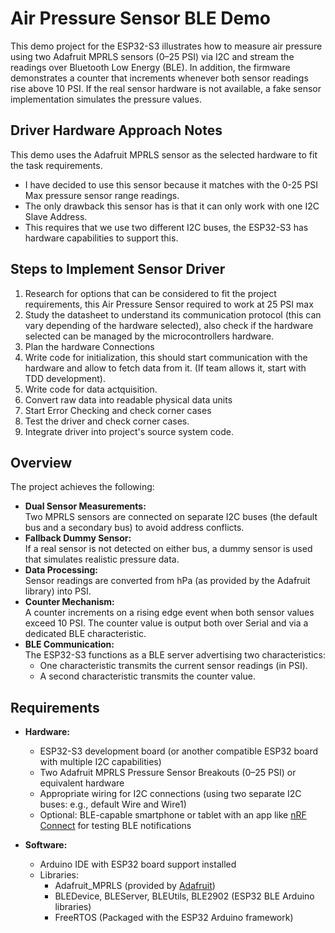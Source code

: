 # Air Pressure Sensor BLE Demo

This demo project for the ESP32-S3 illustrates how to measure air pressure using two Adafruit MPRLS sensors (0–25 PSI) via I2C and stream the readings over Bluetooth Low Energy (BLE). In addition, the firmware demonstrates a counter that increments whenever both sensor readings rise above 10 PSI. If the real sensor hardware is not available, a fake sensor implementation simulates the pressure values.

## Driver Hardware Approach Notes
This demo uses the Adafruit MPRLS sensor as the selected hardware to fit the task requirements.

- I have decided to use this sensor because it matches with the 0-25 PSI Max pressure sensor range readings.
- The only drawback this sensor has is that it can only work with one I2C Slave Address.
- This requires that we use two different I2C buses, the ESP32-S3 has hardware capabilities to support this.

## Steps to Implement Sensor Driver
1. Research for options that can be considered to fit the project requirements, this Air Pressure Sensor required to work at 25 PSI max
2. Study the datasheet to understand its communication protocol (this can vary depending of the hardware selected), also check if the hardware selected can be managed by the microcontrollers hardware.
3. Plan the hardware Connections
4. Write code for initialization, this should start communication with the hardware and allow to fetch data from it. (If team allows it, start with TDD development).
5. Write code for data actquisition.
6. Convert raw data into readable physical data units
7. Start Error Checking and check corner cases
8. Test the driver and check corner cases.
9. Integrate driver into project's source system code.

## Overview

The project achieves the following:
- **Dual Sensor Measurements:**  
  Two MPRLS sensors are connected on separate I2C buses (the default bus and a secondary bus) to avoid address conflicts.
- **Fallback Dummy Sensor:**  
  If a real sensor is not detected on either bus, a dummy sensor is used that simulates realistic pressure data.
- **Data Processing:**  
  Sensor readings are converted from hPa (as provided by the Adafruit library) into PSI.
- **Counter Mechanism:**  
  A counter increments on a rising edge event when both sensor values exceed 10 PSI. The counter value is output both over Serial and via a dedicated BLE characteristic.
- **BLE Communication:**  
  The ESP32-S3 functions as a BLE server advertising two characteristics:
  - One characteristic transmits the current sensor readings (in PSI).
  - A second characteristic transmits the counter value.

## Requirements

- **Hardware:**
  - ESP32-S3 development board (or another compatible ESP32 board with multiple I2C capabilities)
  - Two Adafruit MPRLS Pressure Sensor Breakouts (0–25 PSI) or equivalent hardware
  - Appropriate wiring for I2C connections (using two separate I2C buses: e.g., default Wire and Wire1)
  - Optional: BLE-capable smartphone or tablet with an app like [nRF Connect](https://www.nordicsemi.com/Software-and-tools/Development-Tools/nRF-Connect-for-mobile) for testing BLE notifications

- **Software:**
  - Arduino IDE with ESP32 board support installed
  - Libraries:
    - Adafruit_MPRLS (provided by [Adafruit](https://github.com/adafruit/Adafruit_MPRLS))
    - BLEDevice, BLEServer, BLEUtils, BLE2902 (ESP32 BLE Arduino libraries)
    - FreeRTOS (Packaged with the ESP32 Arduino framework)
